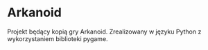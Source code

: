 # Arkanoid
Projekt będący kopią gry Arkanoid. Zrealizowany w języku Python z wykorzystaniem biblioteki pygame. 
